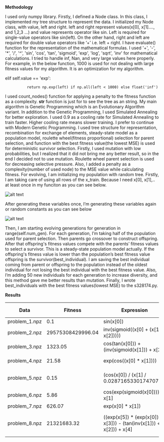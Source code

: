 **Methodology**

I used only numpy library. Firstly, I defined a Node class. In this class, I implemented my tree structure to represent the data. I initialized my Node class, with value, left and right. left and right represent values(x[0], x[1]…., and 1,2,3 …) and value represents operator like sin. Left is required for single-value operators like sin(left). On the other hand, right and left are required for double value operators like ‘+’ i.e. left + right. I have evaluate() function for the representation of the mathematical formulas. I used '+', '-', '*', '/', '^', 'sin', 'cos', 'tan', 'sigmoid', 'exp', 'log', 'sqrt', 'inv' for mathematical calculations. I tried to handle inf, Nan, and very large values here properly. For example, in the below function, 1000 is used for not dealing with large fitness values for my algorithm. It is an optimization for my algorithm.    

elif self.value == 'exp':

              return np.exp(left) if np.all(left < 1000) else float('inf')
I used count_nodes() function for applying a penalty to the fitness function as a complexity. __str__ function is just for to see the tree as an string. 
My main algorithm is Genetic Programming which is an Evolutionary Algorithm variant. In addition to the Genetic Programming, I used Simulated Annealing for better exploration. I used 0.9 as a cooling rate for Simulated Annealing to train faster. Higher cooling rate means slower training. I prefer to continue with Modern Genetic Programming. I used tree structure for representation, recombination for exchange of elements, steady-state model as a population model, roulette wheel(fitness proportional) selection for parent selection, and function with the best fitness value(the lowest MSE) is used for deterministic survivor selection. Firstly, I used mutation with low probabilities, but I realized that it did not bring me any better result, so in the end I decided not to use mutation. Roulette wheel parent selection is used for decreasing selective pressure. Also, I added a penalty as a complexity(number of used node) to the MSE value while calculating fitness. For evolving, I am initializing my population with random tree. Firstly, I am taking care of using all rows of the x_train. Because I need x[0], x[1],.. at least once in my funciton as you can see below.

![alt text](image.png)

 After generating these variables once, I’m generating these variables again or random constants as you can see below 

![alt text](image-1.png)

Then, I am starting evolving generations for generation in range(self.num_gen). For each generation, I’m taking half of the population used for parent selection. Then parents go crossover to construct offspring. After that offspring's fitness values compete with the parents’ fitness values to select a survivor. This is a steady-state population model actually. If the offspring's fitness value is lower than the population’s best fitness value offspring is the survivor(best_individual). I am saving the best individual coming from parent or offspring to the population instead of the oldest individual for not losing the best individual with the best fitness value. Also, I’m adding 50 new individuals for each generation to increase diversity, and this method gave me better results than mutation. Finally, I  wrote best_individuals with the best fitness values(lowest MSE) to the s328174.py.

**Results**


| **Data**      | **Fitness**      | **Expression**                                                     | **Expression using Numpy**                                             | **MSE using symreg.ipynb**|
|---------------|------------------|--------------------------------------------------------------------|------------------------------------------------------------------------|---------------------------|
| problem_1.npz | 0.1              | sin(x[0])                                                          | np.sin(x[0])                                                           | 7.12594e-32               |
| problem_2.npz | 29575308429996.04| inv(sigmoid((x[0] + (x[1] + x[2]))))                               | 1 + np.exp(-(x[0] + x[1] + x[2]))                                      | 2.9617e+15                |
| problem_3.npz | 1323.05          | cos(tan(x[0])) + (inv(sigmoid(x[1])) + x[2])                       | np.cos(np.tan(x[0])) + (1 + np.exp(-x[1])) + x[2]                      | 132285                    |
| problem_4.npz | 21.58            | exp(cos((x[0] * x[1])))                                            | np.exp(np.cos(x[0] * x[1]))                                            | 2138.15                   |
| problem_5.npz | 0.15             | (cos(x[0]) / (x[1] / 0.02871653301747079))                         | np.cos(x[0]) * 0.02871653301747079 / x[1]                              | 30.98                     |
| problem_6.npz | 5.86             | cos(exp(sigmoid(x[0]))) + x[1]                                     | np.cos(np.exp(1 / (1 + np.exp(-x[0])))) + x[1]                         | 561.83                    |
| problem_7.npz | 626.07           | exp(x[0] * x[1])                                                   | np.exp(x[0] * x[1])                                                    | 62592.7                   |
| problem_8.npz | 21321683.32      | ((exp(x[5]) * (exp(x[0]) + x[3])) - (tan(inv(x[1])) + x[2])) + x[4]| ((np.exp(x[5]) * (np.exp(x[0]) + x[3])) - (np.tan(1 / x[1]) + x[2])) + x[4]| 2.13217e+09           |


